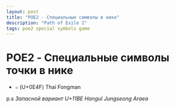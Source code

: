 ```yaml
---
layout: post
title: "POE2 - Специальные символы в нике"
description: "Path of Exile 2"
tags: poe2 special symbols game
---
```


# POE2 - Специальные символы точки в нике

* `๏` (U+0E4F) Thai Fongman



p.s *Запасной вариант *U+11BE* Hangul Jungseong Araea*